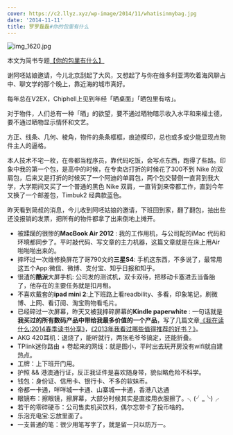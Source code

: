 ```yaml
---
cover: https://c2.llyz.xyz/wp-image/2014/11/whatisinmybag.jpg
date: '2014-11-11'
title: 罗罗磊磊#你的包里有什么
---
```


![img_1620.jpg](https://c2.llyz.xyz/wp-image/2014/11/whatisinmybag.jpg)

本文为简书专题[【你的包里有什么】](https://www.jianshu.com/collection/2bffd335f746)

谢阿呸姑娘邀请，今儿北京刮起了大风，又想起了与你在维多利亚湾吹着海风聊占中、聊文学的那个晚上，靠近海的城市真好。

每年总在V2EX，Chiphell上见到年经「晒桌面」「晒包里有啥」。

对于物件，人们总有一种「晒」的欲望，要不通过晒物暗示收入水平和来福士德，要不通过晒物显示情怀和文艺。

方正、线条、几何、棱角，物件的条条框框，痕迹模印，总也或多或少能显现点物件主人的逼格。

本人技术不宅一枚，在帝都当程序员，靠代码吃饭，会写点东西，跑得了些路。印象中我的第一个包，是高中的时候，在专卖店打折的时候花了300不到 Nike 的双肩包，后来又是打折的时候买了一个阿迪的单肩包，两个包交替倒一直背到我大学，大学期间又买了一个普通的黑色 Nike 双肩，一直背到来帝都工作，直到今年又换了一个邮差包，Timbuk2 经典款蓝色。

昨天看到简叔的消息，今儿收到阿呸姑娘的邀请，下班回到家，翻了翻包，抽出些还没报销的发票，把所有的物件都拿了出来倒地上摊开。

- 被蹂躏的很惨的**MacBook Air 2012** : 我的工作用机，与公司配的iMac 代码和环境都同步了。平时敲代码、写文章的主力机器，这篇文章就是在床上用Air 啪啪啪出来的。
- 摔坏过一次维修换屏花了哥790文的**三星S4**: 手机这东西，不多说了，最常用这五个App:微信、微博、支付宝、知乎日报和知乎。
- 很渣的**酷派**大屏手机: 公司发的测试机，双卡双待，把移动卡塞进去当备胎了，他存在的主要任务就是扣月租。
- 不喜欢戴套的**ipad mini 2**:上下班路上看readbility、多看，印象笔记，刷微博、上网、看订阅、淘宝购物看毛片。
- 已经碎过一次屏幕，昨天又被我摔碎屏幕的**Kindle paperwhite** : 一句话就是**我买过的所有数码产品中带给我最多价值的一个产品**，写了几篇文章[《我在读什么:2014春季读书分享》](https://luolei.org/what-i-read-in-2014-spring/)，[《2013年我看过哪些值得推荐的好书？》](https://luolei.org/books-i-read-in-2013/)。
- AKG 420耳机：退烧了，能听就行，两张毛爷爷搞定，还能折叠。
- TPlink迷你路由 + 卷起来的网线：就是图小，平时出去玩开房没有wifi就自建热点。
- 工牌：上下班开门用。
- 护照 && 港澳通行证，反正我证件是喜欢随身带，貌似略危险不科学。
- 钱包：身份证、信用卡、银行卡、不多的软妹币。
- 帝都一卡通，咩咩城一卡通、山寨城一卡通，香港八达通
- 眼镜布：擦眼镜，擦屏幕，大部分时候其实是直接用衣服擦了。╮(╯\_╰)╭
- 若干的零碎硬币：公司售卖机买饮料，偶尔忘带卡了投币啥的。
- 乐泡充电宝:忘放里面了。
- 一支普通的笔：很少用笔写字了，就是留一只以防万一。
